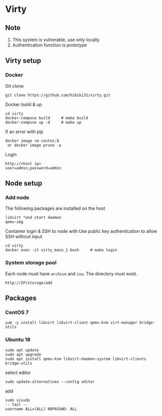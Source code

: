 # Virty

## Note

1. This system is vulnerable, use only locally
2. Authentication function is prototype

## Virty setup

### Docker

Git clone

```
git clone https://github.com/hibiki31/virty.git
```

Docker build & up

```
cd virty
docker-compose build     # make build
docker-compose up -d     # make up
```

If an error with pip

```
docker image rm centos:8 
 or docker image prune -a
```

Login

```
http://<host ip>
user=admin,password=admin
```

## Node setup

### Add node

The following packages are installed on the host

```
libvirt *and start daemon
qemu-img
```

Container login & SSH to node with Use public key authentication to allow SSH without input

```
cd virty
docker exec -it virty_main_1 bash     # make login
```

### System storage pool

Each node must have `archive` and `iso`. The directory must exist.

```
http://IP/storage/add
```

## Packages

### CentOS 7

```
yum -y install libvirt libvirt-client qemu-kvm virt-manager bridge-utils
```

### Ubuntu 18

```
sudo apt update
sudo apt upgrade
sudo apt install qemu-kvm libvirt-daemon-system libvirt-clients bridge-utils 
```

select editor

```
sudo update-alternatives --config editor
```

add

```
sudo visudo
-- tail --
username ALL=(ALL) NOPASSWD: ALL
```


